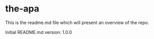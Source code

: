 # the-apa

This is the readme.md file which will present an overview of the repo.

Initial README.md version: 1.0.0
